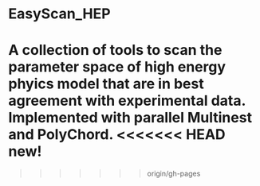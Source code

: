 # EasyScan_HEP
A collection of tools to scan the parameter space of high energy phyics model that are in best agreement with experimental data.
Implemented with parallel Multinest and PolyChord.
<<<<<<< HEAD
new!  
=======
>>>>>>> origin/gh-pages

